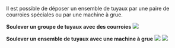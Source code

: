 Il est possible de déposer un ensemble de tuyaux par une paire de courroies spéciales  ou par une machine à grue.

<div text-center>

**Soulever un groupe de tuyaux avec des courroies**
<img src = "/assets/images/pipe_group_laying_methode-1.jpg" />

**Soulever un ensemble de tuyaux avec une machine à grue**
<img src = "/assets/images/pipe_group_laying_methode-2.jpg" />
<img src = "/assets/images/pipe_group_laying_methode-3.jpg" />
</div>